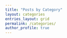 ```yaml
---
title: "Posts by Category"
layout: categories
entries_layout: grid
permalink: /categories/
author_profile: true
---
```


